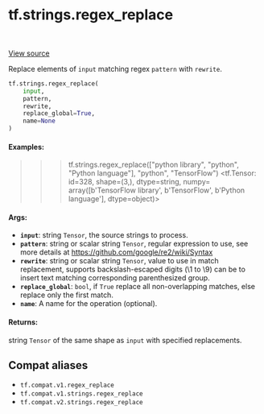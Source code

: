 <div itemscope itemtype="http://developers.google.com/ReferenceObject">
<meta itemprop="name" content="tf.strings.regex_replace" />
<meta itemprop="path" content="Stable" />
</div>

# tf.strings.regex_replace

<!-- Insert buttons and diff -->

<table class="tfo-notebook-buttons tfo-api" align="left">
</table>

<a target="_blank" href="/code/stable/tensorflow/python/ops/string_ops.py">View source</a>



Replace elements of `input` matching regex `pattern` with `rewrite`.

``` python
tf.strings.regex_replace(
    input,
    pattern,
    rewrite,
    replace_global=True,
    name=None
)
```



<!-- Placeholder for "Used in" -->


#### Examples:


>>> tf.strings.regex_replace(["python library", "python", "Python language"], "python", "TensorFlow")
<tf.Tensor: id=328, shape=(3,), dtype=string, numpy=
array([b'TensorFlow library', b'TensorFlow', b'Python language'], dtype=object)>

#### Args:


* <b>`input`</b>: string `Tensor`, the source strings to process.
* <b>`pattern`</b>: string or scalar string `Tensor`, regular expression to use,
  see more details at https://github.com/google/re2/wiki/Syntax
* <b>`rewrite`</b>: string or scalar string `Tensor`, value to use in match
  replacement, supports backslash-escaped digits (\1 to \9) can be to insert
  text matching corresponding parenthesized group.
* <b>`replace_global`</b>: `bool`, if `True` replace all non-overlapping matches,
  else replace only the first match.
* <b>`name`</b>: A name for the operation (optional).


#### Returns:

string `Tensor` of the same shape as `input` with specified replacements.


## Compat aliases

* `tf.compat.v1.regex_replace`
* `tf.compat.v1.strings.regex_replace`
* `tf.compat.v2.strings.regex_replace`

